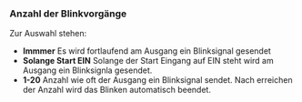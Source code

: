 ﻿### Anzahl der Blinkvorgänge

Zur Auswahl stehen:

- **Immmer**
  Es wird fortlaufend am Ausgang ein Blinksignal gesendet
- **Solange Start EIN**
  Solange der Start Eingang auf EIN steht wird am Ausgang ein Blinksignla gesendet.
- **1-20**
  Anzahl wie oft der Ausgang ein Blinksignal sendet. 
  Nach erreichen der Anzahl wird das Blinken automatisch beendet.

